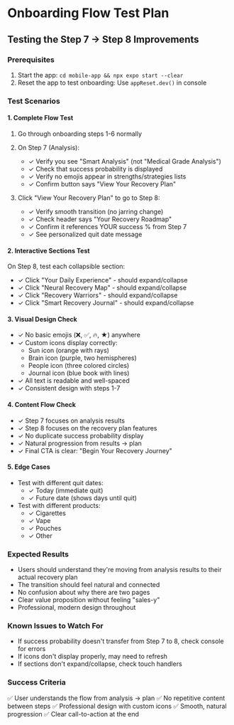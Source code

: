 # Onboarding Flow Test Plan

## Testing the Step 7 → Step 8 Improvements

### Prerequisites
1. Start the app: `cd mobile-app && npx expo start --clear`
2. Reset the app to test onboarding: Use `appReset.dev()` in console

### Test Scenarios

#### 1. Complete Flow Test
1. Go through onboarding steps 1-6 normally
2. On Step 7 (Analysis):
   - ✓ Verify you see "Smart Analysis" (not "Medical Grade Analysis")
   - ✓ Check that success probability is displayed
   - ✓ Verify no emojis appear in strengths/strategies lists
   - ✓ Confirm button says "View Your Recovery Plan"

3. Click "View Your Recovery Plan" to go to Step 8:
   - ✓ Verify smooth transition (no jarring change)
   - ✓ Check header says "Your Recovery Roadmap"
   - ✓ Confirm it references YOUR success % from Step 7
   - ✓ See personalized quit date message

#### 2. Interactive Sections Test
On Step 8, test each collapsible section:
- ✓ Click "Your Daily Experience" - should expand/collapse
- ✓ Click "Neural Recovery Map" - should expand/collapse
- ✓ Click "Recovery Warriors" - should expand/collapse
- ✓ Click "Smart Recovery Journal" - should expand/collapse

#### 3. Visual Design Check
- ✓ No basic emojis (❌, ✅, 🔥, ★) anywhere
- ✓ Custom icons display correctly:
  - Sun icon (orange with rays)
  - Brain icon (purple, two hemispheres)
  - People icon (three colored circles)
  - Journal icon (blue book with lines)
- ✓ All text is readable and well-spaced
- ✓ Consistent design with steps 1-7

#### 4. Content Flow Check
- ✓ Step 7 focuses on analysis results
- ✓ Step 8 focuses on the recovery plan features
- ✓ No duplicate success probability display
- ✓ Natural progression from results → plan
- ✓ Final CTA is clear: "Begin Your Recovery Journey"

#### 5. Edge Cases
- Test with different quit dates:
  - ✓ Today (immediate quit)
  - ✓ Future date (shows days until quit)
- Test with different products:
  - ✓ Cigarettes
  - ✓ Vape
  - ✓ Pouches
  - ✓ Other

### Expected Results
- Users should understand they're moving from analysis results to their actual recovery plan
- The transition should feel natural and connected
- No confusion about why there are two pages
- Clear value proposition without feeling "sales-y"
- Professional, modern design throughout

### Known Issues to Watch For
- If success probability doesn't transfer from Step 7 to 8, check console for errors
- If icons don't display properly, may need to refresh
- If sections don't expand/collapse, check touch handlers

### Success Criteria
✅ User understands the flow from analysis → plan
✅ No repetitive content between steps
✅ Professional design with custom icons
✅ Smooth, natural progression
✅ Clear call-to-action at the end 